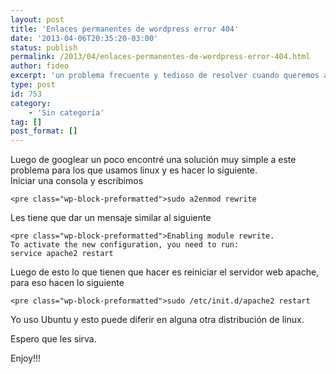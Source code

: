 ```yaml
---
layout: post
title: 'Enlaces permanentes de wordpress error 404'
date: '2013-04-06T20:35:20-03:00'
status: publish
permalink: /2013/04/enlaces-permanentes-de-wordpress-error-404.html
author: fideo
excerpt: 'un problema frecuente y tedioso de resolver cuando queremos acceder a una página en nuestro wordpress y nos da error 404 después de haber modificado los enlaces permanentes (Permalinks)'
type: post
id: 753
category:
    - 'Sin categoría'
tag: []
post_format: []
---
```

Luego de googlear un poco encontré una solución muy simple a este problema para los que usamos linux y es hacer lo siguiente.  
Iniciar una consola y escribimos

```
<pre class="wp-block-preformatted">sudo a2enmod rewrite
```

Les tiene que dar un mensaje similar al siguiente

```
<pre class="wp-block-preformatted">Enabling module rewrite.
To activate the new configuration, you need to run:
service apache2 restart
```

Luego de esto lo que tienen que hacer es reiniciar el servidor web apache, para eso hacen lo siguiente

```
<pre class="wp-block-preformatted">sudo /etc/init.d/apache2 restart
```

Yo uso Ubuntu y esto puede diferir en alguna otra distribución de linux.

Espero que les sirva.

Enjoy!!!
